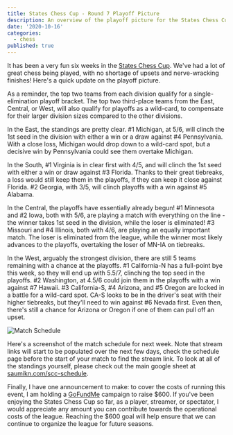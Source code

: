 ```yaml
---
title: States Chess Cup - Round 7 Playoff Picture
description: An overview of the playoff picture for the States Chess Cup, including team standings and match schedules.
date: '2020-10-16'
categories:
  - chess
published: true
---
```


It has been a very fun six weeks in the [States Chess Cup](https://new.uschess.org/news/2020-states-cup-underway). We've had a lot of great chess being played, with no shortage of upsets and nerve-wracking finishes! Here's a quick update on the playoff picture.

As a reminder, the top two teams from each division qualify for a single-elimination playoff bracket. The top two third-place teams from the East, Central, or West, will also qualify for playoffs as a wild-card, to compensate for their larger division sizes compared to the other divisions.

In the East, the standings are pretty clear. #1 Michigan, at 5/6, will clinch the 1st seed in the division with either a win or a draw against #4 Pennsylvania. With a close loss, Michigan would drop down to a wild-card spot, but a decisive win by Pennsylvania could see them overtake Michigan.

In the South, #1 Virginia is in clear first with 4/5, and will clinch the 1st seed with either a win or draw against #3 Florida. Thanks to their great tiebreaks, a loss would still keep them in the playoffs, if they can keep it close against Florida. #2 Georgia, with 3/5, will clinch playoffs with a win against #5 Alabama.

In the Central, the playoffs have essentially already begun! #1 Minnesota and #2 Iowa, both with 5/6, are playing a match with everything on the line - the winner takes 1st seed in the division, while the loser is eliminated! #3 Missouri and #4 Illinois, both with 4/6, are playing an equally important match. The loser is eliminated from the league, while the winner most likely advances to the playoffs, overtaking the loser of MN-IA on tiebreaks.

In the West, arguably the strongest division, there are still 5 teams remaining with a chance at the playoffs. #1 California-N has a full-point bye this week, so they will end up with 5.5/7, clinching the top seed in the playoffs. #2 Washington, at 4.5/6 could join them in the playoffs with a win against #7 Hawaii. #3 California-S, #4 Arizona, and #5 Oregon are locked in a battle for a wild-card spot. CA-S looks to be in the driver's seat with their higher tiebreaks, but they'll need to win against #6 Nevada first. Even then, there's still a chance for Arizona or Oregon if one of them can pull off an upset.

![Match Schedule](/uploads/rd7-schedule.png)

Here's a screenshot of the match schedule for next week. Note that stream links will start to be populated over the next few days, check the schedule page before the start of your match to find the stream link. To look at all of the standings yourself, please check out the main google sheet at [saumikn.com/scc-schedule](https://saumikn.com/scc-schedule).

Finally, I have one announcement to make: to cover the costs of running this event, I am holding a [GoFundMe](https://www.gofundme.com/f/states-chess-cup) campaign to raise $600. If you've been enjoying the States Chess Cup so far, as a player, streamer, or spectator, I would appreciate any amount you can contribute towards the operational costs of the league. Reaching the $600 goal will help ensure that we can continue to organize the league for future seasons.
